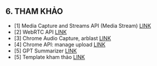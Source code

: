 ## 6. THAM KHẢO

- [1] Media Capture and Streams API (Media Stream) [LINK](https://developer.mozilla.org/en-US/docs/Web/API/Media_Capture_and_Streams_API)
- [2] WebRTC API [LINK](https://developer.mozilla.org/en-US/docs/Web/API/WebRTC_API)
- [3] Chrome Audio Capture, arblast [LINK](https://github.com/arblast/Chrome-Audio-Capturer)
- [4] Chrome API: manage upload [LINK](https://developers.google.com/drive/api/guides/manage-uploads?hl=vi#python)
- [5] GPT Summarizer [LINK](https://github.com/beshavardmh/GPT-Summarizer/blob/main/content/content.js)
- [5] Template kham thảo [LINK](https://devforum.info/file-psd-template-landing-page-octavian-home-01-p376.html)